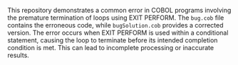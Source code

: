 This repository demonstrates a common error in COBOL programs involving the premature termination of loops using EXIT PERFORM. The `bug.cob` file contains the erroneous code, while `bugSolution.cob` provides a corrected version. The error occurs when EXIT PERFORM is used within a conditional statement, causing the loop to terminate before its intended completion condition is met. This can lead to incomplete processing or inaccurate results.